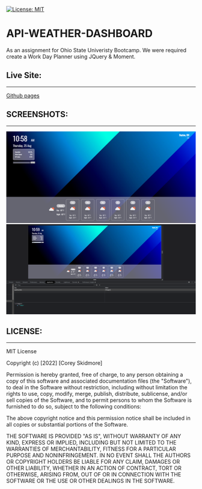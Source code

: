 [![License: MIT](https://img.shields.io/badge/License-MIT-yellow.svg)](https://opensource.org/licenses/MIT)
# API-WEATHER-DASHBOARD
As an assignment for Ohio State Univeristy Bootcamp. We were required create a Work Day Planner using JQuery & Moment.
## Live Site:
--- 
[Github pages](https://skidmoreco.github.io/api-weather-dashboard;)

## SCREENSHOTS:
---
<img src="./IMGS/SC1.png" alt="Screenshot of the Weather Dashboard">
<img src="./IMGS/SC2.png" alt="Screenshot of Local Storage">



## LICENSE:
--- 
MIT License

Copyright (c) [2022] [Corey Skidmore]

Permission is hereby granted, free of charge, to any person obtaining a copy of this software and associated documentation files (the "Software"), to deal in the Software without restriction, including without limitation the rights to use, copy, modify, merge, publish, distribute, sublicense, and/or sell copies of the Software, and to permit persons to whom the Software is furnished to do so, subject to the following conditions:

The above copyright notice and this permission notice shall be included in all copies or substantial portions of the Software.

THE SOFTWARE IS PROVIDED "AS IS", WITHOUT WARRANTY OF ANY KIND, EXPRESS OR IMPLIED, INCLUDING BUT NOT LIMITED TO THE WARRANTIES OF MERCHANTABILITY, FITNESS FOR A PARTICULAR PURPOSE AND NONINFRINGEMENT. IN NO EVENT SHALL THE AUTHORS OR COPYRIGHT HOLDERS BE LIABLE FOR ANY CLAIM, DAMAGES OR OTHER LIABILITY, WHETHER IN AN ACTION OF CONTRACT, TORT OR OTHERWISE, ARISING FROM, OUT OF OR IN CONNECTION WITH THE SOFTWARE OR THE USE OR OTHER DEALINGS IN THE SOFTWARE.